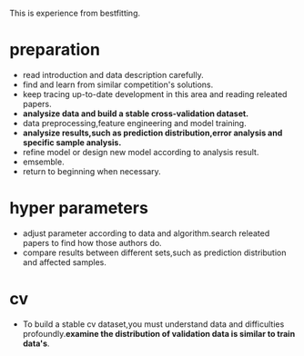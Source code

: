 This is experience from bestfitting.
# preparation
* read introduction and data description carefully.
* find and learn from similar competition's solutions.
* keep tracing up-to-date development in this area and reading releated papers.
* **analysize data and build a stable cross-validation dataset.**
* data preprocessing,feature engineering and model training.
* **analysize results,such as prediction distribution,error analysis and specific sample analysis.**
* refine model or design new model according to analysis result.
* emsemble.
* return to beginning when necessary.

# hyper parameters
* adjust parameter according to data and algorithm.search releated papers to find how those authors do.
* compare results between different sets,such as prediction distribution and affected samples.

# cv
* To build a stable cv dataset,you must understand data and difficulties profoundly.**examine the distribution of validation data is similar to train data's**.

